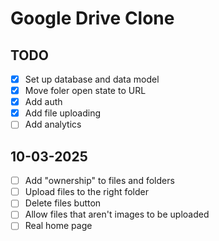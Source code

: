 # Google Drive Clone

## TODO

- [x] Set up database and data model
- [x] Move foler open state to URL
- [x] Add auth
- [x] Add file uploading
- [ ] Add analytics

## 10-03-2025

- [ ] Add "ownership" to files and folders
- [ ] Upload files to the right folder
- [ ] Delete files button
- [ ] Allow files that aren't images to be uploaded
- [ ] Real home page
